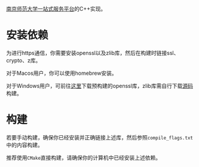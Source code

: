 [南京师范大学一站式服务平台](http://ehall.nnu.edu.cn/)的C++实现。

# 安装依赖
为进行https通信，你需要安装openssl以及zlib库，然后在构建时链接ssl、crypto、z库。

对于Macos用户，你可以使用homebrew安装。

对于Windows用户，可前往[这里](https://slproweb.com/products/Win32OpenSSL.html)下载预构建的openssl库，zlib库需自行下载[源码](https://github.com/madler/zlib/releases/tag/v1.3)构建。

# 构建
若要手动构建，确保你已经安装并正确链接上述库，然后参照`compile_flags.txt`中的内容构建。

推荐使用`CMake`直接构建，请确保你的计算机中已经安装上述依赖。